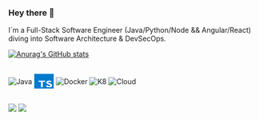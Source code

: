 ### Hey there 👋

I´m a Full-Stack Software Engineer (Java/Python/Node && Angular/React) diving into Software Architecture & DevSecOps.

[![Anurag's GitHub stats](https://github-readme-stats.vercel.app/api?username=brunoelly&theme=dark&showIcons=true)](https://github.com/anuraghazra/github-readme-stats)

<div style="display: inline_block"><br>
  <img align="center" alt="Java" height="40" width="40" src="https://cdn.jsdelivr.net/gh/devicons/devicon/icons/java/java-original-wordmark.svg">
  <img align="center" alt="Typescript" height="30" width="40" src="https://raw.githubusercontent.com/devicons/devicon/master/icons/typescript/typescript-plain.svg">
  <img align="center" alt="Docker" height="30" width="40" src="https://cdn.jsdelivr.net/gh/devicons/devicon/icons/docker/docker-original-wordmark.svg">
  <img align="center" alt="K8" height="30" width="40" src="https://cdn.jsdelivr.net/gh/devicons/devicon/icons/kubernetes/kubernetes-plain-wordmark.svg">
  <img align="center" alt="Cloud" height="60" width="40" src="https://cdn.jsdelivr.net/gh/devicons/devicon/icons/spring/spring-original-wordmark.svg">
</div>
  
  ##
 
<div> 
  <a href="https://www.linkedin.com/in/brunoelly" target="_blank"><img src="https://img.shields.io/badge/-LinkedIn-%230077B5?style=for-the-badge&logo=linkedin&logoColor=white" target="_blank"></a> 
  <a href="https://instagram.com/brunokommers" target="_blank"><img src="https://img.shields.io/badge/-Instagram-%23E4405F?style=for-the-badge&logo=instagram&logoColor=white" target="_blank"></a>
</div>
